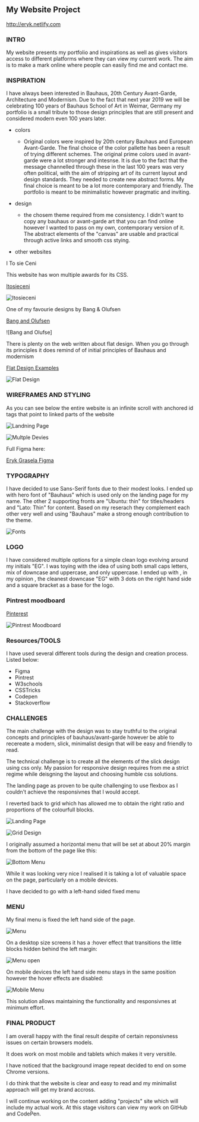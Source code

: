 ## My Website Project ##
http://eryk.netlify.com

### INTRO ###

My website presents my portfolio and inspirations as well as gives visitors access to different platforms where they can view my current work. The aim is to make a mark online where people can easily find me and contact me. 


### INSPIRATION ###

I have always been interested in Bauhaus, 20th Century Avant-Garde, Architecture and Modernism. Due to the fact that next year 2019 we will be celebrating 100 years of Bauhaus School of Art in Weimar, Germany my portfolio is a small tribute to those design principles that are still present and considered modern even 100 years later. 

- colors
    - Original colors were inspired by 20th century Bauhaus and European Avant-Garde. The final choice of the color pallette has been a result of trying different schemes. The original prime colors used in avant-garde were a lot stronger and intesnse. It is due to the fact that the message channelled through these in the last 100 years was very often political, with the aim of stripping art of its current layout and design standards. They needed to create new abstract forms. My final choice is meant to be a lot more contemporary and friendly. The portfolio is meant to be minimalistic however pragmatic and inviting. 

- design
    - the chosem theme required from me consistency. I didn't want to copy any bauhaus or avant-garde art that you can find online however I wanted to pass on my own, contemporary version of it. The abstract elements of the "canvas" are usable and practical through active links and smooth css stying.

- other websites

I To sie Ceni 

This website has won multiple awards for its CSS.

[Itosieceni](http://www.itosieceni.pl/)

![Itosieceni](img/itosieceni.png)

One of my favourie designs by Bang & Olufsen

[Bang and Olufsen](https://www.bang-olufsen.com/en)

![Bang and Olufse]

There is plenty on the web written about flat design. When you go through its principles it does remind of of initial principles of Bauhaus and modernism 

[Flat Design Examples](https://designmodo.com/flat-design-examples/)

![Flat Design](img/flatdesign.png)

### WIREFRAMES AND STYLING ###

As you can see below the entire website is an infinite scroll with anchored id tags that point to linked parts of the website

![Landning Page](img/figma_landing_page.png)


![Multple Devies](img/figma_different_devices.png)

Full Figma here:

[Eryk Grasela Figma](https://www.figma.com/file/a2crCrJXKj7KWIKygRTHECSU/ver2figma?node-id=8%3A92)

### TYPOGRAPHY ###

I have decided to use Sans-Serif fonts due to their modest looks. I ended up with hero font of "Bauhaus" which is used only on the landing page for my name. The other 2 supporting fronts are "Ubuntu: thin" for titles/headers and "Lato: Thin" for content. Based on my reserach they complement each other very well and using "Bauhaus" make a strong enough contribution to the theme. 

![Fonts](img/figma_fonts.png)
### LOGO ###

I have considered multiple options for a simple clean logo evolving around my initials "EG". I was toying with the idea of using both small caps letters, mix of downcase and uppercase, and only uppercase. I ended up with , in my opinion , the cleanest downcase "EG" with 3 dots on the right hand side and a square bracket as a base for the logo. 

### Pintrest moodboard ###
[Pinterest](https://www.pinterest.com.au/erykgrasela/avant-garde/)

![Pintrest Moodboard](img/pintrest_moodboard.png)

### Resources/TOOLS
I have used several different tools during the design and creation process. Listed below: 
* Figma
* Pintrest
* W3schools
* CSSTricks
* Codepen
* Stackoverflow

### CHALLENGES ###

The main challenge with the design was to stay truthful to the original concepts and principles of bauhaus/avant-garde however be able to recereate a modern, slick, minimalist design that will be easy and friendly to read. 

The technical challenge is to create all the elements of the slick design using css only. My passion for responsive design requires from me a strict regime while deisgning the layout and choosing humble css solutions.  

The landing page as proven to be quite challenging to use flexbox as I couldn't achieve the responsivnes that I would accept. 

I reverted back to grid which has allowed me to obtain the right ratio and proportions of the colourfull blocks.

![Landing Page](img/landingpage.png)

![Grid Design](img/grid.png)

I originally assumed a horizontal menu that will be set at about 20% margin from the bottom of the page like this: 


![Bottom Menu](img/bottom_menu.png)

While it was looking very nice I realised it is taking a lot of valuable space on the page, particularly on a mobile devices. 

I have decided to go with a left-hand sided fixed menu

### MENU ###

My final menu is fixed the left hand side of the page. 

![Menu](img/menu.png)

On a desktop size screens it has a :hover effect that transitions the little blocks hidden behind the left margin:

![Menu open](img/menu_open.png)

On mobile devices the left hand side menu stays in the same position however the hover effects are disabled:

![Mobile Menu](img/mobile_menu.png)

This solution allows maintaining the functionality and responsivnes at minimum effort. 

### FINAL PRODUCT ###

I am overall  happy with the final result despite of certain reponsivness issues on certain browsers models. 

It does work on most mobile and tablets which makes it very versitile. 

I have noticed that the background image repeat decided to end on some Chrome versions. 

I do think that the website is clear and easy to read and my minimalist approach will get my brand accross. 

I will continue working on the content adding "projects" site which will include my actual work. At this stage visitors can view my work on GitHub and CodePen.